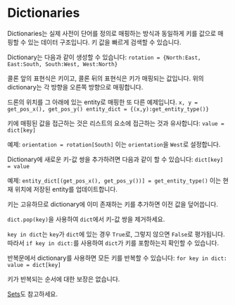 # Dictionaries
Dictionaries는 실제 사전이 단어를 정의로 매핑하는 방식과 동일하게 키를 값으로 매핑할 수 있는 데이터 구조입니다. 키 값을 빠르게 검색할 수 있습니다.

Dictionary는 다음과 같이 생성할 수 있습니다:
`rotation = {North:East, East:South, South:West, West:North}`

콜론 앞의 표현식은 키이고, 콜론 뒤의 표현식은 키가 매핑되는 값입니다. 위의 dictionary는 각 방향을 오른쪽 방향으로 매핑합니다.

드론의 위치를 그 아래에 있는 entity로 매핑한 또 다른 예제입니다.
`x, y = get_pos_x(), get_pos_y()
entity_dict = {(x,y):get_entity_type()}`

키에 매핑된 값을 접근하는 것은 리스트의 요소에 접근하는 것과 유사합니다:
`value = dict[key]`

예제:
`orientation = rotation[South]`
이는 `orientation`을 `West`로 설정합니다.

Dictionary에 새로운 키-값 쌍을 추가하려면 다음과 같이 할 수 있습니다:
`dict[key] = value`

예제:
`entity_dict[(get_pos_x(), get_pos_y())] = get_entity_type()`
이는 현재 위치에 저장된 entity를 업데이트합니다.

키는 고유하므로 dictionary에 이미 존재하는 키를 추가하면 이전 값을 덮어씁니다.

`dict.pop(key)`을 사용하여 `dict`에서 키-값 쌍을 제거하세요.

`key in dict`는 `key`가 `dict`에 있는 경우 `True`로, 그렇지 않으면 `False`로 평가됩니다. 따라서 `if key in dict:`를 사용하여 `dict`가 키를 포함하는지 확인할 수 있습니다.

반복문에서 dictionary를 사용하면 모든 키를 반복할 수 있습니다:
`for key in dict:
	value = dict[key]`

키가 반복되는 순서에 대한 보장은 없습니다.

[Sets](docs/scripting/sets.md)도 참고하세요.